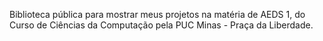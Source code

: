 Biblioteca pública para mostrar meus projetos na matéria de AEDS 1, do Curso de Ciências da Computação pela PUC Minas - Praça da Liberdade.

